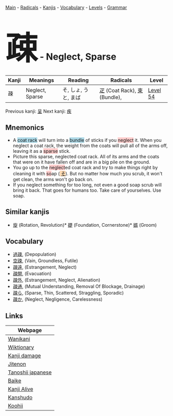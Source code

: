 <style> bigfont {font-size: 100px}</style>
[Main](../index.md) -
[Radicals](../radicals.md) -
[Kanjis](../kanjis.md) -
[Vocabulary](../vocabulary.md) -
[Levels](../levels.md) -
[Grammar](../grammar.md)
# <bigfont> 疎</bigfont> - Neglect, Sparse 

| Kanji | Meanings | Reading | Radicals | Level |
| --- | --- | --- | --- | --- |
| 疎 | Neglect, Sparse | そ, しょ, うと, まば | [疋](../radicals/疋.md) (Coat Rack), [束](../radicals/束.md) (Bundle),  | [Level 54](../levels/wk_level54.md) |

Previous kanji: [呈](呈.md) Next kanji: [疾](疾.md) 

## Mnemonics
 * A <span style="background-color:#ADD8E6"> coat rack</span> will turn into a <span style="background-color:#ADD8E6"> bundle</span> of sticks if you <span style="background-color:#ffcccb"> neglect</span> it. When you neglect a coat rack, the weight from the coats will pull all of the arms off, leaving it as a <span style="background-color:#ffcccb"> sparse</span> stick.
* Picture this sparse, neglected coat rack. All of its arms and the coats that were on it have fallen off and are in a big pile on the ground.
* You go up to the <span style="background-color:#ffcccb"> neglect</span>ed coat rack and try to make things right by cleaning it with <span style="background-color:#ffcccb"> so</span>ap (<span style="background-color:#fed8b1"> [そ](https://jisho.org/search/そ)</span>). But no matter how much you scrub, it won't get clean, the arms won't go back on.
* If you neglect something for too long, not even a good soap scrub will bring it back. That goes for humans too. Take care of yourselves. Use soap.


## Similar kanjis
 * [旋](旋.md) (Rotation, Revolution)* [礎](礎.md) (Foundation, Cornerstone)* [婿](婿.md) (Groom)


## Vocabulary
 * [過疎](../vocabulary/疎.md), (Depopulation)
* [空疎](../vocabulary/疎.md), (Vain, Groundless, Futile)
* [疎遠](../vocabulary/疎.md), (Estrangement, Neglect)
* [疎開](../vocabulary/疎.md), (Evacuation)
* [疎外](../vocabulary/疎.md), (Estrangement, Neglect, Alienation)
* [疎通](../vocabulary/疎.md), (Mutual Understanding, Removal Of Blockage, Drainage)
* [疎ら](../vocabulary/疎.md), (Sparse, Thin, Scattered, Straggling, Sporadic)
* [疎か](../vocabulary/疎.md), (Neglect, Negligence, Carelessness)



## Links 

| Webpage |
| --- |
| [Wanikani          ](https://www.wanikani.com/kanji/疎) |
| [Wiktionary        ](https://en.wiktionary.org/wiki/疎) |
| [Kanji damage      ](http://www.kanjidamage.com/kanji/search?utf8=✓&q=疎) |
| [Jitenon           ](https://jitenon.com/kanji/疎) |
| [Tanoshii japanese ](https://www.tanoshiijapanese.com/dictionary/kanji.cfm?k=疎) |
| [Baike             ](https://baike.baidu.com/item/疎) |
| [Kanji Alive       ](https://app.kanjialive.com/疎) |
| [Kanshudo          ](https://www.kanshudo.com/searchmn?q=疎) |
| [Koohii            ](https://kanji.koohii.com/study/kanji/疎) |
